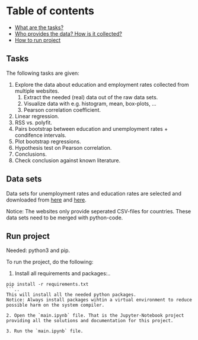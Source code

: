 # Table of contents
* [What are the tasks?](#tasks)
* [Who provides the data? How is it collected?](#data-sets)
* [How to run project](#run-project)

## Tasks
The following tasks are given:

1. Explore the data about education and employment rates collected from multiple websites.
    1. Extract the needed (real) data out of the raw data sets.
    2. Visualize data with e.g. histogram, mean, box-plots, ...
    3. Pearson correlation coefficient.
2. Linear regression.
3. RSS vs. polyfit.
4. Pairs bootstrap between education and unemployment rates + condifence intervals.
5. Plot bootstrap regressions.
6. Hypothesis test on Pearson correlation.
7. Conclusions.
8. Check conclusion against known literature.

## Data sets
Data sets for unemployment rates and education rates are selected and downloaded from [here](https://ec.europa.eu/eurostat/web/products-eurostat-news/-/DDN-20190920-1) and [here](https://data.oecd.org/unemp/unemployment-rates-by-education-level.htm).

Notice: The websites only provide seperated CSV-files for countries. These data sets need to be merged with python-code.

## Run project
Needed: python3 and pip.

To run the project, do the following:
1. Install all requirements and packages:..
```
pip install -r requirements.txt
```..
This will install all the needed python packages.
Notice: Always install packages wihtin a virtual environment to reduce possible harm on the system compiler.

2. Open the `main.ipynb` file. That is the Jupyter-Notebook project providing all the solutions and documentation for this project.

3. Run the `main.ipynb` file.